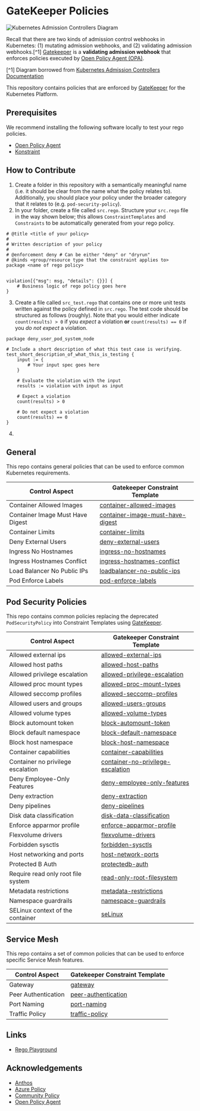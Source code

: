 # GateKeeper Policies

![Kubernetes Admission Controllers Diagram](https://d33wubrfki0l68.cloudfront.net/af21ecd38ec67b3d81c1b762221b4ac777fcf02d/7c60e/images/blog/2019-03-21-a-guide-to-kubernetes-admission-controllers/admission-controller-phases.png)

Recall that there are two kinds of admission control webhooks in Kubernetes: (1) mutating admission webhooks, and (2) validating admission webhooks.[^1] [Gatekeeper](https://kubernetes.io/blog/2019/08/06/opa-gatekeeper-policy-and-governance-for-kubernetes/) is a **validating admission webhook** that enforces policies executed by [Open Policy Agent (OPA)](https://www.openpolicyagent.org).

[^1] Diagram borrowed from [Kubernetes Admission Controllers Documentation](https://kubernetes.io/blog/2019/03/21/a-guide-to-kubernetes-admission-controllers/)

This repository contains policies that are enforced by [GateKeeper](https://github.com/open-policy-agent/gatekeeper) for the Kubernetes Platform.

## Prerequisites

We recommend installing the following software locally to test your rego policies.

- [Open Policy Agent](https://www.openpolicyagent.org/docs/v0.11.0/get-started/)
- [Konstraint](https://github.com/plexsystems/konstraint)

## How to Contribute

1. Create a folder in this repository with a semantically meaningful name (i.e. it should be clear from the name what the policy relates to). Additionally, you should place your policy under the broader category that it relates to (e.g. `pod-security-policy`).
2. In your folder, create a file called `src.rego`. Structure your `src.rego` file in the way shown below; this allows `ConstraintTemplates` and `Constraints` to be automatically generated from your rego policy.

```rego
# @title <title of your policy>
#
# Written description of your policy
#
# @enforcement deny # Can be either "deny" or "dryrun"
# @kinds <group/resource type that the constraint applies to>
package <name of rego policy>


violation[{"msg": msg, "details": {}}] {
    # Business logic of rego policy goes here
}
```

3. Create a file called `src_test.rego` that contains one or more unit tests written against the policy defined in `src.rego`. The test code should be structured as follows (roughly). Note that you would either indicate `count(results) > 0` if you *expect* a violation **or** `count(results) == 0` if you *do not expect* a violation.

```rego
package deny_user_pod_system_node

# Include a short description of what this test case is verifying.
test_short_description_of_what_this_is_testing {
	input := {
        # Your input spec goes here
    }

	# Evaluate the violation with the input
	results := violation with input as input

	# Expect a violation
	count(results) > 0

    # Do not expect a violation
    count(results) == 0
}
```

4.

## General

This repo contains general policies that can be used to enforce common Kubernetes requirements.

| Control Aspect                   | Gatekeeper Constraint Template                                               |
| -------------------------------- | ---------------------------------------------------------------------------- |
| Container Allowed Images         | [container-allowed-images](general/container-allowed-images)                 |
| Container Image Must Have Digest | [container-image-must-have-digest](general/container-image-must-have-digest) |
| Container Limits                 | [container-limits](general/container-limits)                                 |
| Deny External Users              | [deny-external-users](general/deny-external-users)                           |
| Ingress No Hostnames             | [ingress-no-hostnames](general/ingress-no-hostnames)                         |
| Ingress Hostnames Conflict       | [ingress-hostnames-conflict](general/ingress-hostnames-conflict)             |
| Load Balancer No Public IPs      | [loadbalancer-no-public-ips](general/loadbalancer-no-public-ips)             |
| Pod Enforce Labels               | [pod-enforce-labels](general/pod-enforce-labels)                             |

## Pod Security Policies

This repo contains common policies replacing the deprecated `PodSecurityPolicy` into Constraint Templates using [GateKeeper](https://github.com/open-policy-agent/gatekeeper).

| Control Aspect                     | Gatekeeper Constraint Template                                                             |
| ---------------------------------- | ------------------------------------------------------------------------------------------ |
| Allowed external ips               | [allowed-external-ips](pod-security-policy/allowed-external-ips)                           |
| Allowed host paths                 | [allowed-host-paths](pod-security-policy/allowed-host-paths)                               |
| Allowed privilege escalation       | [allowed-privilege-escalation](pod-security-policy/allowed-privilege-escalation)           |
| Allowed proc mount types           | [allowed-proc-mount-types](pod-security-policy/allowed-proc-mount-types)                   |
| Allowed seccomp profiles           | [allowed-seccomp-profiles](pod-security-policy/allowed-seccomp-profiles)                   |
| Allowed users and groups           | [allowed-users-groups](pod-security-policy/allowed-users-groups)                           |
| Allowed volume types               | [allowed-volume-types](pod-security-policy/allowed-volume-types)                           |
| Block automount token              | [block-automount-token](pod-security-policy/block-automount-token)                         |
| Block default namespace            | [block-default-namespace](pod-security-policy/block-default-namespace)                     |
| Block host namespace               | [block-host-namespace](pod-security-policy/block-host-namespace)                           |
| Container capabilities             | [container-capabilities](pod-security-policy/container-capabilities)                       |
| Container no privilege escalation  | [container-no-privilege-escalation](pod-security-policy/container-no-privilege-escalation) |
| Deny Employee-Only Features        | [deny-employee-only-features](pod-security-policy/deny-employee-only-features)             |
| Deny extraction                    | [deny-extraction](pod-security-policy/deny-extraction)                                     |
| Deny pipelines                     | [deny-pipelines](pod-security-policy/deny-pipelines)                                       |
| Disk data classification           | [disk-data-classification](pod-security-policy/disk-data-classification)                   |
| Enforce apparmor profile           | [enforce-apparmor-profile](pod-security-policy/enforce-apparmor-profile)                   |
| Flexvolume drivers                 | [flexvolume-drivers](pod-security-policy/flexvolume-drivers)                               |
| Forbidden sysctls                  | [forbidden-sysctls](pod-security-policy/forbidden-sysctls-interfaces)                      |
| Host networking and ports          | [host-network-ports](pod-security-policy/host-network-ports)                               |
| Protected B Auth                   | [protectedb-auth](pod-security-policy/protectedb-auth)                                     |
| Require read only root file system | [read-only-root-filesystem](pod-security-policy/read-only-root-filesystem)                 |
| Metadata restrictions              | [metadata-restrictions](pod-security-policy/metadata-restrictions)                         |
| Namespace guardrails               | [namespace-guardrails](pod-security-policy/namespace-guardrails)                           |
| SELinux context of the container   | [seLinux](pod-security-policy/selinux)                                                     |

## Service Mesh

This repo contains a set of common policies that can be used to enforce specific Service Mesh features.

| Control Aspect      | Gatekeeper Constraint Template                          |
| ------------------- | ------------------------------------------------------- |
| Gateway             | [gateway](service-mesh/gateway)                         |
| Peer Authentication | [peer-authentication](service-mesh/peer-authentication) |
| Port Naming         | [port-naming](service-mesh/port-naming)                 |
| Traffic Policy      | [traffic-policy](service-mesh/traffic-policy)           |


## Links

- [Rego Playground](https://play.openpolicyagent.org/)

## Acknowledgements

- [Anthos](https://github.com/GoogleCloudPlatform/acm-policy-controller-library)
- [Azure Policy](https://github.com/Azure/azure-policy/tree/master/built-in-references/Kubernetes)
- [Community Policy](https://github.com/Azure/Community-Policy)
- [Open Policy Agent](https://github.com/open-policy-agent/gatekeeper-library)

